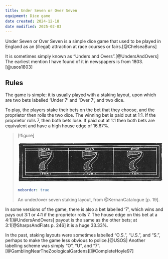 ```yaml
---
title: Under Seven or Over Seven
equipment: Dice game
date created: 2024-12-18
date modified: 2025-02-03
---
```


Under Seven or Over Seven is a simple dice game that used to be played in England as an (illegal) attraction at race courses or fairs.[@ChelseaBuns]

It is sometimes simply known as “Unders and Overs”.[@UndersAndOvers] The earliest mention I have found of it in newspapers is from 1803.[@usos1803]


## Rules

The game is simple: it is usually played with a staking layout, upon which are two bets labelled ‘Under 7’ and ‘Over 7’, and two dice.

To play, the players stake their bets on the bet that they choose, and the proprietor then rolls the two dice. The winning bet is paid out at 1&ratio;1. If the proprietor rolls 7, then both bets lose. If paid out at 1&ratio;1 then both bets are equivalent and have a high house edge of 16.67%.

> [!figure]
>
> ![](under_over_seven.png)
>
> ```yaml
> noborder: true
> ```
>
> An under/over seven staking layout, from @KernanCatalogue [p. 19].


In some versions of the game, there is also a bet labelled ‘7’, which wins and pays out 3&ratio;1 or 4&ratio;1 if the proprietor rolls 7. The house edge on this bet at a 4&ratio;1[@UndersAndOvers] payout is the same as the other bets; at 3&ratio;1[@SharpsAndFlats p. 246] it is a huge 33.33%.

In the past, staking layouts were sometimes labelled “O.S.”, “U.S.”, and “S.”, perhaps to make the game less obvious to police.[@USOS] Another labelling scheme was simply “O”, “U”, and “7”.[@GamblingNearTheZoologicalGardens][@CompleteHoyle97]
